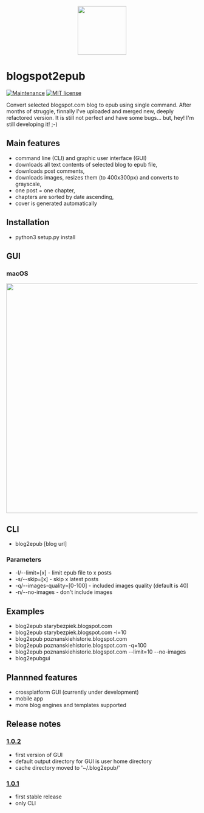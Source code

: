 <p align="center">
<img src="https://raw.githubusercontent.com/bohdanbobrowski/blogspot2epub/master/blog2epub.png" width="128" height="128" />
</p>

# blogspot2epub

[![Maintenance](https://img.shields.io/badge/Maintained%3F-yes-green.svg)](https://github.com/bohdanbobrowski/blogspot2epub/graphs/commit-activity) [![MIT license](https://img.shields.io/badge/License-MIT-blue.svg)](https://lbesson.mit-license.org/)


Convert selected blogspot.com blog to epub using single command. After months of struggle, finnally I've uploaded and merged new, deeply refactored version. It is still not perfect and have some bugs... but, hey! I'm still developing it! ;-)

## Main features

- command line (CLI) and graphic user interface (GUI)
- downloads all text contents of selected blog to epub file,
- downloads post comments,
- downloads images, resizes them (to 400x300px) and converts to grayscale,
- one post = one chapter,
- chapters are sorted by date ascending,
- cover is generated automatically

## Installation

- python3 setup.py install

## GUI

### macOS

<p align="center">
<img src="https://raw.githubusercontent.com/bohdanbobrowski/blogspot2epub/master/blog2epub_osx_screenshot.png" width="741" height="604" />
</p>

## CLI

- blog2epub [blog url] <parameters>

### Parameters

- -l/--limit=[x] - limit epub file to x posts
- -s/--skip=[x] - skip x latest posts
- -q/--images-quality=[0-100] - included images quality (default is 40)
- -n/--no-images - don't include images

## Examples

- blog2epub starybezpiek.blogspot.com
- blog2epub starybezpiek.blogspot.com -l=10
- blog2epub poznanskiehistorie.blogspot.com
- blog2epub poznanskiehistorie.blogspot.com -q=100
- blog2epub poznanskiehistorie.blogspot.com --limit=10 --no-images
- blog2epubgui

## Plannned features

- crossplatform GUI (currently under development)
- mobile app
- more blog engines and templates supported

## Release notes

### [1.0.2](https://github.com/bohdanbobrowski/blogspot2epub/releases/tag/1.0.2)

- first version of GUI
- default output directory for GUI is user home directory
- cache directory moved to '~/.blog2epub/'

### [1.0.1](https://github.com/bohdanbobrowski/blogspot2epub/releases/tag/1.0.1)

- first stable release
- only CLI
